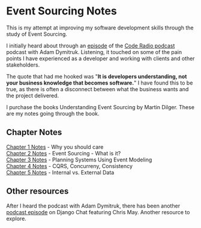 # Event Sourcing Notes

This is my attempt at improving my software development skills through the study of Event Sourcing.

I initially heard about through an [episode](https://coder.show/616) of the [Code Radio podcast](https://coder.show/) podcast with Adam Dymitruk. Listening, it touched on some of the pain points I have experienced as a developer and working with clients and other stakeholders.

The quote that had me hooked was "__It is developers understanding, not your business knowledge that becomes software.__" I have found this to be true, as there is often a disconnect between what the business wants and the project delivered.

I purchase the books Understanding Event Sourcing by Martin Dilger. These are my notes going through the book.

## Chapter Notes

[Chapter 1 Notes](./Chapter01.md) - Why you should care  
[Chapter 2 Notes](./Chapter01.md) - Event Sourcing - What is it?  
[Chapter 3 Notes](./Chapter03.md) - Planning Systems Using Event Modeling   
[Chapter 4 Notes](./Chapter04.md) - CQRS, Concurreny, Consistency  
[Chapter 5 Notes](./Chapter05.md) - Internal vs. External Data  

## Other resources

After I heard the podcast with Adam Dymitruk, there has been another [podcast episode](https://djangochat.com/episodes/event-sourcing-chris-may) on Django Chat featuring Chris May. Another resource to explore.